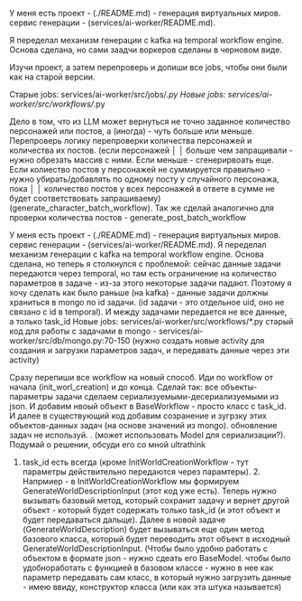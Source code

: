 
У меня есть проект - (./README.md) - генерация виртуальных миров. сервис генерации - (services/ai-worker/README.md).

Я переделал механизм генерации с kafka на temporal workflow engine. Основа сделана, но сами заадчи воркеров сделаны в черновом виде.

Изучи проект, а затем перепроверь и допиши все jobs, чтобы они были как на старой версии.


Старые jobs: services/ai-worker/src/jobs/*.py
Новые jobs: services/ai-worker/src/workflows/*.py







Дело в том, что из LLM может вернуться не точно заданное количество персонажей или постов, а (иногда) - чуть больше или меньше. Перепроверь  логику перепроверки количества персонажей и количества их постов. (если персонажей       │
│   больше чем запращивали - нужно обрезать массив с ними. Если меньше - сгенерирвоать еще. Если колиество постов у персонажей не суммируется правильно - нужно убирать/добавлять по одному посту у случайного персонажа, пока            │
│   количество постов у всех персонажей в ответе в сумме не будет соответствовать запрашиваему) (generate_character_batch_workflow). Так же сделай аналогично для проверки количества постов - generate_post_batch_workflow




У меня есть проект - (./README.md) - генерация виртуальных миров. сервис генерации - (services/ai-worker/README.md).
Я переделал механизм генерации с kafka на temporal workflow engine. Основа сделана, но теперь я столкнулся с проблемой:
сейчас данные задачи передаются через temporal, но там есть ограничение на количество параметров в задаче - из-за этого некоторые задачи падают.
Поэтому я хочу сделать как было раньше (на kafka) - данные задачи должны храниться в mongo по id задачи. (id задачи - это отдельное uid, оно не связано с id в  temporal).
И между задачами передается не все данные, а только task_id
Новые jobs: services/ai-worker/src/workflows/*.py
старый код для работы с задачами в mongo - 
services/ai-worker/src/db/mongo.py:70-150
(нужно создать новые activity для создания и загрузки параметров задач, и передавать данные через эти activity)



Сразу перепиши все workflow на новый способ. Иди по workflow от начала (init_worl_creation) и до конца. Сделай так: все объекты-параметры задачи сделаем сериализуемыми-десериализуемыми из json. И добавим нвоый объект в
  BaseWorkflow - просто класс с task_id. И далее в существующий код добавим созранение и зугрзку этих объектов-данных задач (на основе значений из mongo). обновление задач не используй. . (может использовать Model для
  сериализации?). Подумай о решении, обсуди его со мной ultrathink


 1. task_id есть всегда (кроме InitWorldCreationWorkflow - тут параметры действительно передаются через парамтеры). 2. Напрмиер - в InitWorldCreationWorkflow мы формируем GenerateWorldDescriptionInput (этот код уже есть). Теперь
  нужно вызывать базовый метод, который сохранит задачу и вернет другой объект - который будет содержать только task_id (и этот объект и будет передаваться дальще). Далее в новой задаче (GenerateWorldDescription) будет вызываться
  еще один метод базового класса, который будет переводить этот объект в исходный GenerateWorldDescriptionInput. (Чтобы было удобно работать с объектом в формате json - нужно сдеать его BaseModel. чтобы было удобноработать с
  функцией в базовом классе - нужно в нее как параметр передавать сам класс, в который нужно загрузить данные - имею ввиду, конструктор класса (или как эта штука называется)
